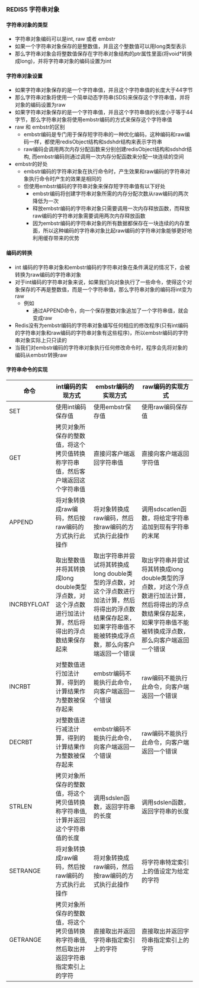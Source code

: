 ### REDIS5 字符串对象
#### 字符串对象的类型
- 字符串对象编码可以是int, raw 或者 embstr
- 如果一个字符串对象保存的是整数值，并且这个整数值可以用long类型表示
- 那么字符串对象会将整数值保存在字符串对象结构的ptr属性里面(将void*转换成long)，并将字符串对象的编码设置为int
  
#### 字符串对象设置
- 如果字符串对象保存的是一个字符串值，并且这个字符串值的长度大于44字节
- 那么字符串对象将使用一个简单动态字符串(SDS)来保存这个字符串值，并将对象的编码设置为raw
- 如果字符串对象保存的是一个字符串值，并且这个字符串值的长度小于等于44字节，那么字符串对象将使用embstr编码的方式来保存这个字符串值
- raw 和 embstr的区别
    - embstr编码是专门用于保存短字符串的一种优化编码，这种编码和raw编码一样，都使用redisObject结构和sdshdr结构来表示字符串
    - raw编码会调用两次内存分配函数来分别创建redisObject结构和sdshdr结构, 而embstr编码则通过调用一次内存分配函数来分配一块连续的空间
- embstr的好处
  - embstr编码的字符串对象在执行命令时，产生效果和raw编码的字符串对象执行命令时产生的效果是相同的
  - 但使用embstr编码的字符串对象来保存短字符串值有以下好处
    - embstr编码将创建字符串对象所需的内存分配次数从raw编码的两次降低为一次
    - 释放embstr编码的字符串对象只需要调用一次内存释放函数，而释放raw编码的字符串对象需要调用两次内存释放函数
    - 因为embstr编码的字符串对象的所有数据都保存在一块连续的内存里面，所以这种编码的字符串对象比起raw编码的字符串对象能够更好地利用缓存带来的优势

#### 编码的转换
- int 编码的字符串对象和embstr编码的字符串对象在条件满足的情况下，会被转换为raw编码的字符串对象
- 对于int编码的字符串对象来说，如果我们向对象执行了一些命令，使得这个对象保存的不再是整数值，而是一个字符串值，那么字符串对象的编码将int变为raw
  - 例如
    - 通过APPEND命令，向一个保存整数对象追加了一个字符串值，就会变成raw
- Redis没有为embstr编码的字符串对象编写任何相应的修改程序(只有int编码的字符串对象和raw编码的字符串对象有这些程序)，所以embstr编码的字符串对象实际上只只读的
- 当我们对embstr编码的字符串对象执行任何修改命令时，程序会先将对象的编码从embstr转换raw

#### 字符串命令的实现
| 命令 | int编码的实现方式 | embstr编码的实现方式 | raw编码的实现方式 |
| --- | --- | --- | --- |
| SET | 使用int编码保存值 | 使用embstr保存值 | 使用raw编码保存值 |
| GET | 拷贝对象所保存的整数值，将这个拷贝值转换称字符串值，然后客户端返回这个字符串值 | 直接问客户端返回字符串值 | 直接向客户端返回字符值 |
| APPEND | 将对象转换成raw编码，然后按raw编码的方式执行此操作 | 将对象转换成raw编码，然后按raw编码的方式执行此操作 | 调用sdscatlen函数，将给定字符串追加到现有字符串的末尾 |
| INCRBYFLOAT | 取出整数值并将其转换成long double类型浮点数，对这个浮点数进行加法计算，然后将得出的浮点数结果保存起来 | 取出字符串并尝试将其转换成long double类型的浮点数，对这个浮点数进行加法计算，然后将得出的浮点数结果保存起来，如果字符串值不能被转换成浮点数，那么向客户端返回一个错误 | 取出字符串并尝试将其转换成long double类型的浮点数，对这个浮点数进行加法计算，然后将得出的浮点数结果保存起来，如果字符串值不能被转换成浮点数，那么向客户端返回一个错误 |
| INCRBT | 对整数值进行加法计算，得到的计算结果作为整数被保存起来 | embstr编码不能执行此命令，向客户端返回一个错误 | raw编码不能执行此命令，向客户端返回一个错误 |
| DECRBT | 对整数值进行减法计算，得到的计算结果作为整数被保存起来 | embstr编码不能执行此命令，向客户端返回一个错误 | raw编码不能执行此命令，向客户端返回一个错误 |
| STRLEN | 拷贝对象所保存的整数值，将这个拷贝值转换称字符串值,计算并返回这个字符串值的长度 | 调用sdslen函数，返回字符串的长度 | 调用sdslen函数，返回字符串的长度 |
| SETRANGE | 将对象转换成raw编码，然后按raw编码的方式执行此操作  | 将对象转换成raw编码，然后按raw编码的方式执行此操作 | 将字符串特定索引上的值设定为给定的字符 |
| GETRANGE | 拷贝对象所保存的整数值，将这个拷贝值转换称字符串值,然后取出并返回字符串指定索引上的字符 | 直接取出并返回字符串指定索引上的字符 | 直接取出并返回字符串指定索引上的字符 |
